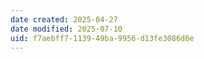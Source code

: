 ```yaml
---
date created: 2025-04-27
date modified: 2025-07-10
uid: f7aebff7-1139-49ba-9956-d13fe3086d6e
---
```

